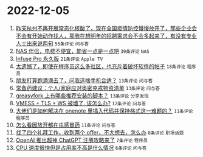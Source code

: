 # 2022-12-05

1. [昨天杭州不再开展常态化核酸了，现在全国疫情防控慢慢放开了，那些企业会不会有开始动作找人，那我在想明年的招聘需求会不会多起来了，有没有专业人士出来说两句](https://www.v2ex.com/t/900109) `55条评论` `问与答`
1. [NAS 伴侣，电费不便宜，能省一点是一点吧](https://www.v2ex.com/t/900105) `39条评论` `NAS`
1. [Infuse Pro 永久版](https://www.v2ex.com/t/900100) `21条评论` `Apple TV`
1. [太遗憾了，即使在程序员这么多社区，也充斥着破坏软件的帖子](https://www.v2ex.com/t/900112) `18条评论` `程序员`
1. [朋友打算跑滴滴去了，问我选啥手机合适？](https://www.v2ex.com/t/900118) `13条评论` `问与答`
1. [常备药建议：个人/家庭应对奥密克戎物资清单](https://www.v2ex.com/t/900116) `13条评论` `问与答`
1. [greasyfork 上有哪些推荐安装的脚本？](https://www.v2ex.com/t/900102) `13条评论` `分享发现`
1. [VMESS + TLS + WS 被墙了. 该怎么办?](https://www.v2ex.com/t/900121) `12条评论` `问与答`
1. [大佬们是如何解决在 onenote 里插入代码并保持格式这一难题的？](https://www.v2ex.com/t/900113) `11条评论` `程序员`
1. [怎么看因放开都在屯感冒药](https://www.v2ex.com/t/900111) `11条评论` `问与答`
1. [找了四个礼拜工作，收到两个 offer，不大想去，怎么办](https://www.v2ex.com/t/900127) `8条评论` `职场话题`
1. [OpenAI 推出超神 ChatGPT 注册攻略来了](https://www.v2ex.com/t/900126) `7条评论` `程序员`
1. [CPU 速度很快但是占用率不高是什么情况](https://www.v2ex.com/t/900101) `6条评论` `问与答`
